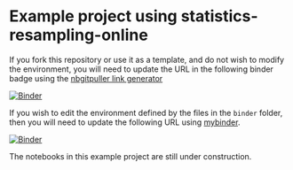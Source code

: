 # Example project using statistics-resampling-online

If you fork this repository or use it as a template, and do not wish to modify the environment, you will need to update the URL in the following binder badge using the [nbgitpuller link generator](https://nbgitpuller.readthedocs.io/en/latest/link.html?tab=binder) 

[![Binder](https://mybinder.org/badge.svg)](https://mybinder.org/v2/gh/acpennlab/statistics-resampling-online/jammy?urlpath=git-pull%3Frepo%3Dhttps%253A%252F%252Fgithub.com%252Facpennlab%252Fstatistics-resampling-project%26urlpath%3Dlab%252Ftree%252Fstatistics-resampling-project%252Findex.ipynb%26branch%3Dmaster)

If you wish to edit the environment defined by the files in the `binder` folder, then you will need to update the following URL using [mybinder](https://mybinder.org/).

[![Binder](https://mybinder.org/badge.svg)](https://mybinder.org/v2/gh/acpennlab/statistics-resampling-project/master?labpath=index.ipynb)

The notebooks in this example project are still under construction.

